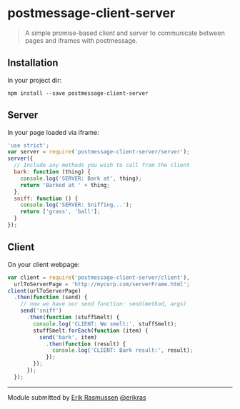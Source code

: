 postmessage-client-server
=========================

> A simple promise-based client and server to communicate between pages and iframes with postmessage.

## Installation

In your project dir:

```shell
npm install --save postmessage-client-server
```

## Server

In your page loaded via iframe:

```js
'use strict';
var server = require('postmessage-client-server/server');
server({
  // Include any methods you wish to call from the client
  bark: function (thing) {
    console.log('SERVER: Bark at', thing);
    return 'Barked at ' + thing;
  },
  sniff: function () {
    console.log('SERVER: Sniffing...');
    return ['grass', 'ball'];
  }
});
```
 
 
## Client
 
On your client webpage:
 
```js
var client = require('postmessage-client-server/client'),
  urlToServerPage = 'http://mycorp.com/serverFrame.html';
client(urlToServerPage)
  .then(function (send) {
    // now we have our send function: send(method, args)
    send('sniff')
      .then(function (stuffSmelt) {
        console.log('CLIENT: We smelt:', stuffSmelt);
        stuffSmelt.forEach(function (item) {
          send('bark', item)
            .then(function (result) {
              console.log('CLIENT: Bark result:', result);
            });
        });
      });
  });
```
  
---

Module submitted by [Erik Rasmussen](http://erikras.com/) [@erikras](https://twitter.com/erikras)
